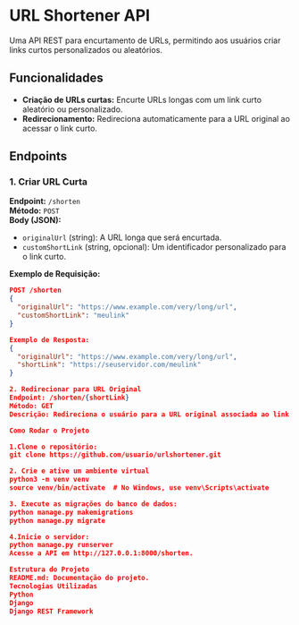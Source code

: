 # URL Shortener API

Uma API REST para encurtamento de URLs, permitindo aos usuários criar links curtos personalizados ou aleatórios.

## Funcionalidades

- **Criação de URLs curtas:** Encurte URLs longas com um link curto aleatório ou personalizado.
- **Redirecionamento:** Redireciona automaticamente para a URL original ao acessar o link curto.


## Endpoints

### 1. Criar URL Curta

**Endpoint:** `/shorten`  
**Método:** `POST`  
**Body (JSON):**
- `originalUrl` (string): A URL longa que será encurtada.
- `customShortLink` (string, opcional): Um identificador personalizado para o link curto.

**Exemplo de Requisição:**
```json
POST /shorten
{
  "originalUrl": "https://www.example.com/very/long/url",
  "customShortLink": "meulink"
}

Exemplo de Resposta:
{
  "originalUrl": "https://www.example.com/very/long/url",
  "shortLink": "https://seuservidor.com/meulink"
}

2. Redirecionar para URL Original
Endpoint: /shorten/{shortLink}
Método: GET
Descrição: Redireciona o usuário para a URL original associada ao link curto fornecido.

Como Rodar o Projeto

1.Clone o repositório:
git clone https://github.com/usuario/urlshortener.git

2. Crie e ative um ambiente virtual
python3 -m venv venv
source venv/bin/activate  # No Windows, use venv\Scripts\activate

3. Execute as migrações do banco de dados:
python manage.py makemigrations
python manage.py migrate

4.Inicie o servidor:
python manage.py runserver
Acesse a API em http://127.0.0.1:8000/shorten.

Estrutura do Projeto
README.md: Documentação do projeto.
Tecnologias Utilizadas
Python
Django
Django REST Framework

